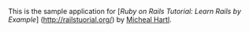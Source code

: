 This is the sample application for [*Ruby on Rails Tutorial: Learn Rails by Example*] (http://railstuorial.org/) by [Micheal Hartl](http://michaelhartl.com/).